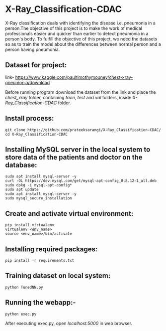 # X-Ray_Classification-CDAC

X-Ray classification deals with identifying the disease i.e. pneumonia in a person.The objective of this project is to make the work of medical professionals easier  and quicker than earlier to detect pneumonia in a person's body. To fulfill the objective of this project, we need the datasets so as to train the model about the differences between normal person and a person having pneumonia.

## Dataset for project: 

link- https://www.kaggle.com/paultimothymooney/chest-xray-pneumonia/download

Before running program download the dataset from the link and place the *chest_xray* folder, containing *train*, *test* and *val* folders, inside *X-Ray_Classification-CDAC* folder.

## Install process:
	git clone https://github.com/prateeksarangi/X-Ray_Classification-CDAC/
	cd X-Ray_Classification-CDAC
	
## Installing MySQL server in the local system to store data of the patients and doctor on the database:
	sudo apt install mysql-server -y
	curl -OL https://dev.mysql.com/get/mysql-apt-config_0.8.12-1_all.deb
	sudo dpkg -i mysql-apt-config*
	sudo apt update
	sudo apt install mysql-server -y
	sudo mysql_secure_installation
	
## Create and activate virtual environment:
	pip install virtualenv
	virtualenv <env_name>
	source <env_name>/bin/activate
	
## Installing required packages:
	pip install -r requirements.txt

## Training dataset on local system: 
	python TunedNN.py

## Running the webapp:-
	python exec.py

After executing exec.py, open *localhost:5000* in web browser.

